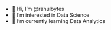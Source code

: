 - 👋 Hi, I’m @rahulbytes
- 👀 I’m interested in Data Science
- 🌱 I’m currently learning Data Analytics


<!---
rahulbytes/rahulbytes is a ✨ special ✨ repository because its `README.md` (this file) appears on your GitHub profile.
You can click the Preview link to take a look at your changes.
--->
